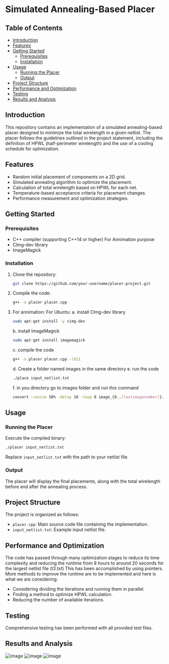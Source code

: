# Simulated Annealing-Based Placer

## Table of Contents

- [Introduction](#introduction)
- [Features](#features)
- [Getting Started](#getting-started)
  - [Prerequisites](#prerequisites)
  - [Installation](#installation)
- [Usage](#usage)
  - [Running the Placer](#running-the-placer)
  - [Output](#output)
- [Project Structure](#project-structure)
- [Performance and Optimization](#performance-and-optimization)
- [Testing](#testing)
- [Results and Analysis](#results-and-analysis)

## Introduction

This repository contains an implementation of a simulated annealing-based placer designed to minimize the total wirelength in a given netlist. The placer follows the guidelines outlined in the project statement, including the definition of HPWL (half-perimeter wirelength) and the use of a cooling schedule for optimization.

## Features

- Random initial placement of components on a 2D grid.
- Simulated annealing algorithm to optimize the placement.
- Calculation of total wirelength based on HPWL for each net.
- Temperature-based acceptance criteria for placement changes.
- Performance measurement and optimization strategies.

## Getting Started

### Prerequisites

- C++ compiler (supporting C++14 or higher)
For Annimation purpose
- CImg-dev library
- ImageMagick

### Installation

1. Clone the repository:

   ```bash
   git clone https://github.com/your-username/placer-project.git
   ```

2. Compile the code:

   ```bash
   g++ -o placer placer.cpp
   ```
3. For annimation:
   For Ubuntu:
   a. install CImg-dev library
    ```bash
    sudo apt-get install -y cimg-dev
    ```
   b. install ImageMagick
    ```bash
    sudo apt-get install imagemagick
    ```
   c. compile the code
    ```bash
    g++ -o placer placer.cpp -lX11
    ```
   d. Create a folder named images in the same directory
   e. run the code
    ```bash
    ./place input_netlist.txt
    ```
   f. in you directory go to images folder and run this command
    ```bash
    convert -resize 50% -delay 10 -loop 0 image_{0..[lastimagenumber]}.jpg output.gif
    ```
   

## Usage

### Running the Placer

Execute the compiled binary:

```bash
./placer input_netlist.txt
```

Replace `input_netlist.txt` with the path to your netlist file.

### Output

The placer will display the final placements, along with the total wirelength before and after the annealing process.

## Project Structure

The project is organized as follows:

- `placer.cpp`: Main source code file containing the implementation.
- `input_netlist.txt`: Example input netlist file.

## Performance and Optimization

The code has passed through many optimization stages to reduce its time complexity and reducing the runtime from 8 hours to around 20 seconds for the largest netlist file (t3.txt) This has been accomplished by using pointers. More methods to improve the runtime are to be implemented and here is what we are considering:
- Considering dividing the iterations and running them in parallel.
- Finding a method to optimize HPWL calculation.
- Reducing the number of available iterations.

## Testing

Comprehensive testing has been performed with all provided test files.

## Results and Analysis
![image](https://github.com/muhammadahmedelmahdy/DD2_Project/assets/57318849/889a1611-00f6-4a44-9643-4550960cabd5)
![image](https://github.com/muhammadahmedelmahdy/DD2_Project/assets/57318849/65c78c2e-da6b-40d2-b38d-73ce1461c8ae)
![image](https://github.com/muhammadahmedelmahdy/DD2_Project/assets/57318849/fdacd2b2-60d5-4074-a649-f60c9b9ed259)


